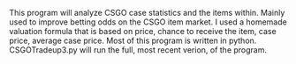 This program will analyze CSGO case statistics and the items within. Mainly used to improve betting odds on the CSGO item market. I used a homemade valuation formula that is based on price, chance to receive the item, case price, average case price.
Most of this program is written in python. CSGOTradeup3.py will run the full, most recent verion, of the program.
